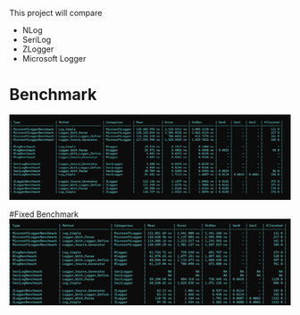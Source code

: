 ﻿This project will compare 

* NLog
* SeriLog
* ZLogger
* Microsoft Logger


# Benchmark
![Image Alt Text](Images/benchmark.jpg)

#Fixed Benchmark
![Image Alt Text](Images/FixedBenchmark.jpg)
